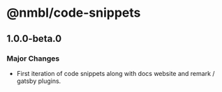 # @nmbl/code-snippets

## 1.0.0-beta.0

### Major Changes

- First iteration of code snippets along with docs website and remark / gatsby plugins.
